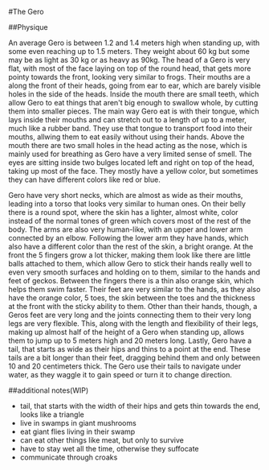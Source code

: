#The Gero

##Physique

An average Gero is between 1.2 and 1.4 meters high when standing up, with some even reaching up to 1.5 meters. They weight about 60 kg but some may be as light as 30 kg or as heavy as 90kg. The head of a Gero is very flat, with most of the face laying on top of the round head, that gets more pointy towards the front, looking very similar to frogs. Their mouths are a along the front of their heads, going from ear to ear, which are barely visible holes in the side of the heads. Inside the mouth there are small teeth, which allow Gero to eat things that aren't big enough to swallow whole, by cutting them into smaller pieces.  The main way Gero eat is with their tongue, which lays inside their mouths and can stretch out to a length of up to a meter, much like a rubber band. They use that tongue to transport food into their mouths, allwing them to eat easily without using their hands. Above the mouth there are two small holes in the head acting as the nose, which is mainly used for breathing as Gero have a very limited sense of smell. The eyes are sitting inside two bulges located left and right on top of the head, taking up most of the face. They mostly have a yellow color, but sometimes they can have different colors like red or blue. 

Gero have very short necks, which are almost as wide as their mouths, leading into a torso that looks very similar to human ones. On their belly there is a round spot, where the skin has a lighter, almost white, color instead of the normal tones of green which covers most of the rest of the body. The arms are also very human-like, with an upper and lower  arm connected by an elbow. Following the lower arm they have hands, which also have a different color than the rest of the skin, a bright orange. At the front the 5 fingers grow a lot thicker, making them look like there are little balls attached to them, which allow Gero to stick their hands really well to even very smooth surfaces and holding on to them, similar to the hands and feet of geckos. Between the fingers there is a thin also orange skin, which helps them swim faster. Their feet are very similar to the hands, as they also have the orange color, 5 toes, the skin between the toes and the thickness at the front with the sticky ability to them. Other than their hands, though, a Geros feet are very long and the joints connecting them to their very long legs are very flexible. This, along with the length and flexibility of their legs, making up almost half of the height of a Gero when standing up, allows them to jump up to 5 meters high and 20 meters long. Lastly, Gero have a tail, that starts as wide as their hips and thins to a point at the end. These tails are a bit longer than their feet, dragging behind them and only between 10 and 20 centimeters thick. The Gero use their tails to navigate under water, as they waggle it to gain speed or turn it  to change direction. 

##additional notes(WIP)

* tail, that starts with the width of their hips and gets thin towards the end, looks like a triangle
* live in swamps in giant mushrooms
*  eat giant flies living in their swamp
* can eat other things like meat, but only to survive
* have to stay wet all the time, otherwise they suffocate
* communicate through croaks